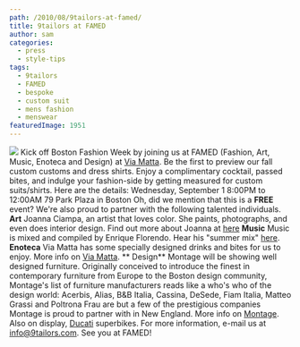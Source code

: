 ```yaml
---
path: /2010/08/9tailors-at-famed/
title: 9tailors at FAMED
author: sam
categories: 
  - press
  - style-tips
tags: 
  - 9tailors
  - FAMED
  - bespoke
  - custom suit
  - mens fashion
  - menswear
featuredImage: 1951
---
```

[![](http://3.bp.blogspot.com/_RlJ3L7W6dBw/THO2I7zaGhI/AAAAAAAAIe8/-BHr9JawTkc/s400/FAMED_flyer.JPG)](http://3.bp.blogspot.com/_RlJ3L7W6dBw/THO2I7zaGhI/AAAAAAAAIe8/-BHr9JawTkc/s1600/FAMED_flyer.JPG) Kick off Boston Fashion Week by joining us at FAMED (Fashion, Art, Music, Enoteca and Design) at [Via Matta](http://www.viamattarestaurant.com/index_flash.htm). Be the first to preview our fall custom customs and dress shirts. Enjoy a complimentary cocktail, passed bites, and indulge your fashion-side by getting measured for custom suits/shirts. Here are the details: Wednesday, September 1 8:00PM to 12:00AM 79 Park Plaza in Boston Oh, did we mention that this is a **FREE** event? We're also proud to partner with the following talented individuals. **Art** Joanna Ciampa, an artist that loves color. She paints, photographs, and even does interior design. Find out more about Joanna at [here](http://web.mac.com/joannaciampa/Site/About_Me.html) **Music** Music is mixed and compiled by Enrique Florendo. Hear his "summer mix" [here](http://soundcloud.com/enriqueflorendo). **Enoteca** Via Matta has some specially designed drinks and bites for us to enjoy. More info on [Via Matta](http://www.viamattarestaurant.com/). ** Design** Montage will be showing well designed furniture. Originally conceived to introduce the finest in contemporary furniture from Europe to the Boston design community, Montage's list of furniture manufacturers reads like a who's who of the design world: Acerbis, Alias, B&B Italia, Cassina, DeSede, Fiam Italia, Matteo Grassi and Poltrona Frau are but a few of the prestigious companies Montage is proud to partner with in New England. More info on [Montage](http://www.montageweb.com/). Also on display, [Ducati](http://www.ducati.com/) superbikes. For more information, e-mail us at info@9tailors.com. See you at FAMED!
